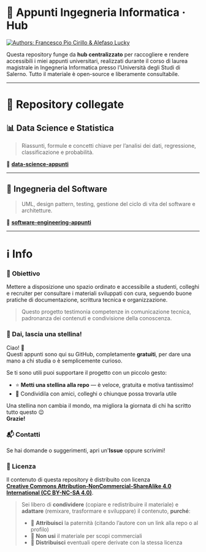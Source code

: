 # 🧠 Appunti Ingegneria Informatica · Hub

[![Authors: Francesco Pio Cirillo & Alefaso Lucky](https://img.shields.io/badge/Authors-Francesco%20Pio%20Cirillo%20%26%20Alefaso%20Lucky-blue)](https://github.com/francescopiocirillo)

Questa repository funge da **hub centralizzato** per raccogliere e rendere accessibili i miei appunti universitari, realizzati durante il corso di laurea magistrale in Ingegneria Informatica presso l’Università degli Studi di Salerno. Tutto il materiale è open-source e liberamente consultabile.

---

# 📘 Repository collegate

## 📊 Data Science e Statistica
> Riassunti, formule e concetti chiave per l’analisi dei dati, regressione, classificazione e probabilità.

🔗 [**data-science-appunti**](https://github.com/francescopiocirillo/data-science-appunti)

---

## 🧱 Ingegneria del Software
> UML, design pattern, testing, gestione del ciclo di vita del software e architetture.

🔗 [**software-engineering-appunti**](https://github.com/francescopiocirillo/software-engineering-appunti)

---
# ℹ️ Info

### 🧩 Obiettivo

Mettere a disposizione uno spazio ordinato e accessibile a studenti, colleghi e recruiter per consultare i materiali sviluppati con cura, seguendo buone pratiche di documentazione, scrittura tecnica e organizzazione.

> Questo progetto testimonia competenze in comunicazione tecnica, padronanza dei contenuti e condivisione della conoscenza.

### 🌟 Dai, lascia una stellina!

Ciao! 👋  
Questi appunti sono qui su GitHub, completamente **gratuiti**, per dare una mano a chi studia o è semplicemente curioso.

Se ti sono utili puoi supportare il progetto con un piccolo gesto:

- ⭐ **Metti una stellina alla repo** — è veloce, gratuita e motiva tantissimo!
- 📢 Condividila con amici, colleghi o chiunque possa trovarla utile

Una stellina non cambia il mondo, ma migliora la giornata di chi ha scritto tutto questo 😉  
**Grazie!**

### 📬 Contatti
Se hai domande o suggerimenti, apri un'**Issue** oppure scrivimi!

### 📄 Licenza

Il contenuto di questa repository è distribuito con licenza  
[**Creative Commons Attribution-NonCommercial-ShareAlike 4.0 International (CC BY-NC-SA 4.0)**](https://creativecommons.org/licenses/by-nc-sa/4.0/).

> Sei libero di **condividere** (copiare e redistribuire il materiale) e **adattare** (remixare, trasformare e sviluppare) il contenuto, **purché**:
>
> - 💬 **Attribuisci** la paternità (citando l’autore con un link alla repo o al profilo)
> - 🚫 **Non usi** il materiale per scopi commerciali
> - 🔁 **Distribuisci** eventuali opere derivate con la stessa licenza


